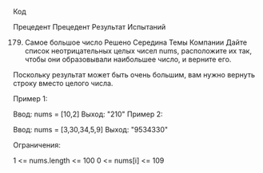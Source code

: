 
Код

Прецедент
Прецедент
Результат Испытаний

179. Самое большое число
     Решено
     Середина
     Темы
     Компании
     Дайте список неотрицательных целых чисел nums, расположите их так, чтобы они образовывали наибольшее число, и верните его.

Поскольку результат может быть очень большим, вам нужно вернуть строку вместо целого числа.



Пример 1:

Ввод: nums = [10,2]
Выход: "210"
Пример 2:

Ввод: nums = [3,30,34,5,9]
Выход: "9534330"


Ограничения:

1 <= nums.length <= 100
0 <= nums[i] <= 109